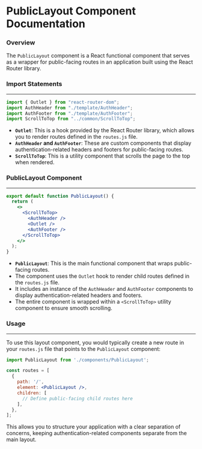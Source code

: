 **PublicLayout Component Documentation**
==============================================

### Overview

The `PublicLayout` component is a React functional component that serves as a wrapper for public-facing routes in an application built using the React Router library.

### Import Statements
--------------------

```jsx
import { Outlet } from "react-router-dom";
import AuthHeader from "./template/AuthHeader";
import AuthFooter from "./template/AuthFooter";
import ScrollToTop from "../common/ScrollToTop";
```

*   **`Outlet`**: This is a hook provided by the React Router library, which allows you to render routes defined in the `routes.js` file.
*   **`AuthHeader` and `AuthFooter`**: These are custom components that display authentication-related headers and footers for public-facing routes.
*   **`ScrollToTop`**: This is a utility component that scrolls the page to the top when rendered.

### PublicLayout Component
-------------------------

```jsx
export default function PublicLayout() {
  return (
    <>
      <ScrollToTop>
        <AuthHeader />
        <Outlet />
        <AuthFooter />
      </ScrollToTop>
    </>
  );
}
```

*   **`PublicLayout`**: This is the main functional component that wraps public-facing routes.
*   The component uses the `Outlet` hook to render child routes defined in the `routes.js` file.
*   It includes an instance of the `AuthHeader` and `AuthFooter` components to display authentication-related headers and footers.
*   The entire component is wrapped within a `<ScrollToTop>` utility component to ensure smooth scrolling.

### Usage
---------

To use this layout component, you would typically create a new route in your `routes.js` file that points to the `PublicLayout` component:

```jsx
import PublicLayout from './components/PublicLayout';

const routes = [
  {
    path: '/',
    element: <PublicLayout />,
    children: [
      // Define public-facing child routes here
    ],
  },
];
```

This allows you to structure your application with a clear separation of concerns, keeping authentication-related components separate from the main layout.